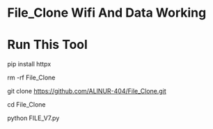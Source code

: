 # File_Clone Wifi And Data Working

# Run This Tool

pip install httpx

rm -rf File_Clone

git clone https://github.com/ALINUR-404/File_Clone.git

cd File_Clone

python FILE_V7.py
